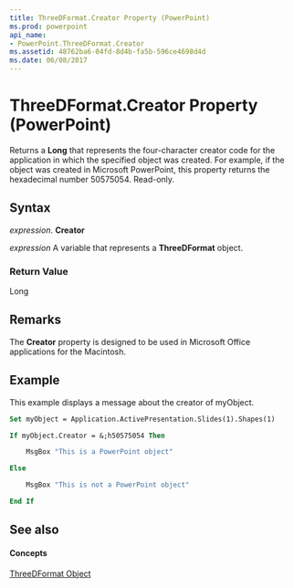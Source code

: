 ```yaml
---
title: ThreeDFormat.Creator Property (PowerPoint)
ms.prod: powerpoint
api_name:
- PowerPoint.ThreeDFormat.Creator
ms.assetid: 48762ba6-04fd-8d4b-fa5b-596ce4698d4d
ms.date: 06/08/2017
---
```



# ThreeDFormat.Creator Property (PowerPoint)

Returns a  **Long** that represents the four-character creator code for the application in which the specified object was created. For example, if the object was created in Microsoft PowerPoint, this property returns the hexadecimal number 50575054. Read-only.


## Syntax

 _expression_. **Creator**

 _expression_ A variable that represents a **ThreeDFormat** object.


### Return Value

Long


## Remarks

The  **Creator** property is designed to be used in Microsoft Office applications for the Macintosh.


## Example

This example displays a message about the creator of myObject.


```vb
Set myObject = Application.ActivePresentation.Slides(1).Shapes(1)

If myObject.Creator = &;h50575054 Then

    MsgBox "This is a PowerPoint object"

Else

    MsgBox "This is not a PowerPoint object"

End If
```


## See also


#### Concepts


[ThreeDFormat Object](PowerPoint.ThreeDFormat.md)

